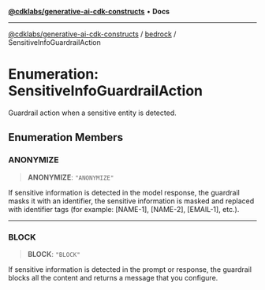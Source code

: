 [**@cdklabs/generative-ai-cdk-constructs**](../../../README.md) • **Docs**

***

[@cdklabs/generative-ai-cdk-constructs](../../../README.md) / [bedrock](../README.md) / SensitiveInfoGuardrailAction

# Enumeration: SensitiveInfoGuardrailAction

Guardrail action when a sensitive entity is detected.

## Enumeration Members

### ANONYMIZE

> **ANONYMIZE**: `"ANONYMIZE"`

If sensitive information is detected in the model response, the guardrail masks
it with an identifier, the sensitive information is masked and replaced with
identifier tags (for example: [NAME-1], [NAME-2], [EMAIL-1], etc.).

***

### BLOCK

> **BLOCK**: `"BLOCK"`

If sensitive information is detected in the prompt or response, the guardrail
blocks all the content and returns a message that you configure.
